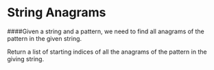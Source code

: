 # String Anagrams 
####Given a string and a pattern, we need to find all anagrams of the pattern in the given string.


Return a list of starting indices of  all the anagrams of the pattern in the giving string.
 